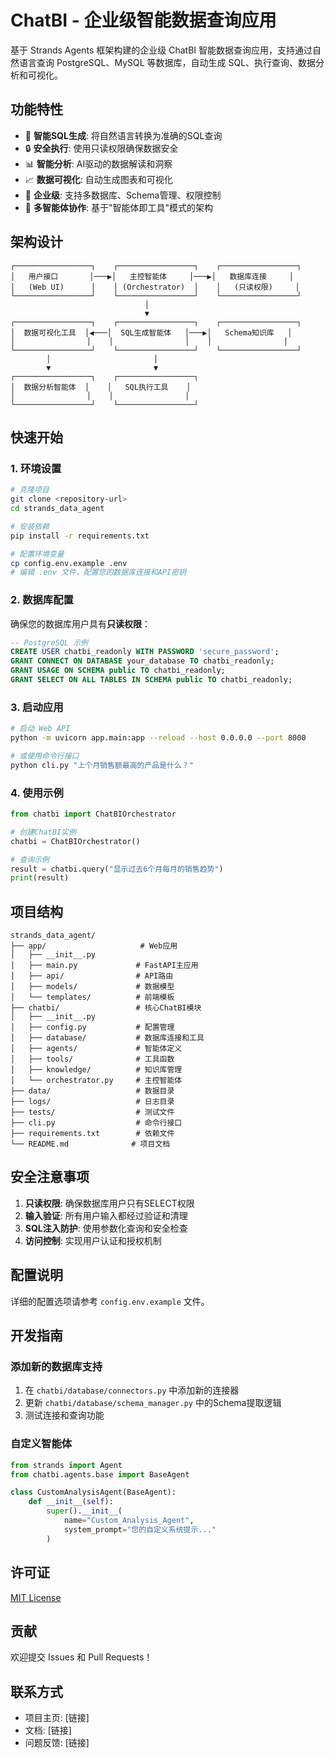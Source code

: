 # ChatBI - 企业级智能数据查询应用

基于 Strands Agents 框架构建的企业级 ChatBI 智能数据查询应用，支持通过自然语言查询 PostgreSQL、MySQL 等数据库，自动生成 SQL、执行查询、数据分析和可视化。

## 功能特性

- 🤖 **智能SQL生成**: 将自然语言转换为准确的SQL查询
- 🔒 **安全执行**: 使用只读权限确保数据安全
- 📊 **智能分析**: AI驱动的数据解读和洞察
- 📈 **数据可视化**: 自动生成图表和可视化
- 🏢 **企业级**: 支持多数据库、Schema管理、权限控制
- 🔄 **多智能体协作**: 基于"智能体即工具"模式的架构

## 架构设计

```
┌─────────────────┐    ┌─────────────────┐    ┌─────────────────┐
│   用户接口       │───▶│   主控智能体     │───▶│   数据库连接     │
│   (Web UI)      │    │ (Orchestrator)  │    │   (只读权限)     │
└─────────────────┘    └─────────────────┘    └─────────────────┘
                              │
                              ▼
┌─────────────────┐    ┌─────────────────┐    ┌─────────────────┐
│  数据可视化工具  │◀───│  SQL生成智能体   │───▶│   Schema知识库   │
│                │    │                │    │                │
└─────────────────┘    └─────────────────┘    └─────────────────┘
        │                       │
        ▼                       ▼
┌─────────────────┐    ┌─────────────────┐
│  数据分析智能体  │    │   SQL执行工具    │
│                │    │                │
└─────────────────┘    └─────────────────┘
```

## 快速开始

### 1. 环境设置

```bash
# 克隆项目
git clone <repository-url>
cd strands_data_agent

# 安装依赖
pip install -r requirements.txt

# 配置环境变量
cp config.env.example .env
# 编辑 .env 文件，配置您的数据库连接和API密钥
```

### 2. 数据库配置

确保您的数据库用户具有**只读权限**：

```sql
-- PostgreSQL 示例
CREATE USER chatbi_readonly WITH PASSWORD 'secure_password';
GRANT CONNECT ON DATABASE your_database TO chatbi_readonly;
GRANT USAGE ON SCHEMA public TO chatbi_readonly;
GRANT SELECT ON ALL TABLES IN SCHEMA public TO chatbi_readonly;
```

### 3. 启动应用

```bash
# 启动 Web API
python -m uvicorn app.main:app --reload --host 0.0.0.0 --port 8000

# 或使用命令行接口
python cli.py "上个月销售额最高的产品是什么？"
```

### 4. 使用示例

```python
from chatbi import ChatBIOrchestrator

# 创建ChatBI实例
chatbi = ChatBIOrchestrator()

# 查询示例
result = chatbi.query("显示过去6个月每月的销售趋势")
print(result)
```

## 项目结构

```
strands_data_agent/
├── app/                     # Web应用
│   ├── __init__.py
│   ├── main.py             # FastAPI主应用
│   ├── api/                # API路由
│   ├── models/             # 数据模型
│   └── templates/          # 前端模板
├── chatbi/                 # 核心ChatBI模块
│   ├── __init__.py
│   ├── config.py           # 配置管理
│   ├── database/           # 数据库连接和工具
│   ├── agents/             # 智能体定义
│   ├── tools/              # 工具函数
│   ├── knowledge/          # 知识库管理
│   └── orchestrator.py     # 主控智能体
├── data/                   # 数据目录
├── logs/                   # 日志目录
├── tests/                  # 测试文件
├── cli.py                  # 命令行接口
├── requirements.txt        # 依赖文件
└── README.md              # 项目文档
```

## 安全注意事项

1. **只读权限**: 确保数据库用户只有SELECT权限
2. **输入验证**: 所有用户输入都经过验证和清理
3. **SQL注入防护**: 使用参数化查询和安全检查
4. **访问控制**: 实现用户认证和授权机制

## 配置说明

详细的配置选项请参考 `config.env.example` 文件。

## 开发指南

### 添加新的数据库支持

1. 在 `chatbi/database/connectors.py` 中添加新的连接器
2. 更新 `chatbi/database/schema_manager.py` 中的Schema提取逻辑
3. 测试连接和查询功能

### 自定义智能体

```python
from strands import Agent
from chatbi.agents.base import BaseAgent

class CustomAnalysisAgent(BaseAgent):
    def __init__(self):
        super().__init__(
            name="Custom_Analysis_Agent",
            system_prompt="您的自定义系统提示..."
        )
```

## 许可证

[MIT License](LICENSE)

## 贡献

欢迎提交 Issues 和 Pull Requests！

## 联系方式

- 项目主页: [链接]
- 文档: [链接]
- 问题反馈: [链接] 